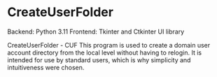# CreateUserFolder

Backend: Python 3.11
Frontend: Tkinter and Ctkinter UI library

CreateUserFolder - CUF
This program is used to create a domain user account directory from the local level without having to relogin.
It is intended for use by standard users, which is why simplicity and intuitiveness were chosen.


